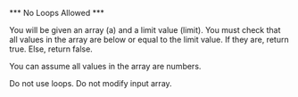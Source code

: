 *** No Loops Allowed ***

You will be given an array (a) and a limit value (limit). You must check that all values in the array are below or equal to the limit value. If they are, return true. Else, return false.

You can assume all values in the array are numbers.

Do not use loops. Do not modify input array.